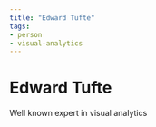 ```yaml
---
title: "Edward Tufte"
tags:
- person
- visual-analytics 
---
```

# Edward Tufte
Well known expert in visual analytics